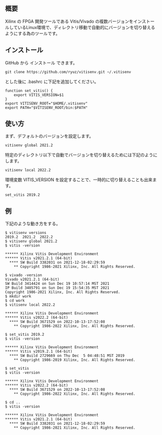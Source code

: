 ## 概要

Xilinx の FPGA 開発ツールである Vitis/Vivado の複数バージョンをインストールしているLinux環境で、ディレクトリ移動で自動的にバージョンを切り替えるようにする為のツールです。

## インストール

GitHub から インストール できます。

```
git clone https://github.com/ryuz/vitisenv.git ~/.vitisenv
```

とした後に .bashrc に下記を追加してください。

```
function set_vitis() {
    export VITIS_VERSION=$1
}
export VITISENV_ROOT="$HOME/.vitisenv"
export PATH="$VITISENV_ROOT/bin:$PATH"
```


## 使い方

まず、デフォルトのバージョンを設定します。

```
vitisenv global 2021.2
```

特定のディレクトリ以下で自動でバージョンを切り替えるためには下記のようにします。

```
vitisenv local 2022.2
```

環境変数 VITIS_VERSION を設定することで、一時的に切り替えることも出来ます。

```
set_vitis 2019.2
```


## 例

下記のような動き方をする。

```
$ vitisenv versions
2019.2  2021.2  2022.2
$ vitisenv global 2021.2
$ vitis -version

****** Xilinx Vitis Development Environment
****** Vitis v2021.2.1 (64-bit)
  **** SW Build 3382031 on 2021-12-18-02:29:59
    ** Copyright 1986-2021 Xilinx, Inc. All Rights Reserved.

$ vivado -version
Vivado v2021.2.1 (64-bit)
SW Build 3414424 on Sun Dec 19 10:57:14 MST 2021
IP Build 3405791 on Sun Dec 19 15:54:35 MST 2021
Copyright 1986-2021 Xilinx, Inc. All Rights Reserved.
$ mkdir work
$ cd work
$ vitisenv local 2022.2

****** Xilinx Vitis Development Environment
****** Vitis v2022.2 (64-bit)
  **** SW Build 3671529 on 2022-10-13-17:52:08
    ** Copyright 1986-2022 Xilinx, Inc. All Rights Reserved.

$ set_vitis 2019.2
$ vitis -version

****** Xilinx Vitis Development Environment
****** Vitis v2019.2.1 (64-bit)
  **** SW Build 2729669 on Thu Dec  5 04:48:51 MST 2019
    ** Copyright 1986-2019 Xilinx, Inc. All Rights Reserved.

$ set_vitis
$ vitis -version

****** Xilinx Vitis Development Environment
****** Vitis v2022.2 (64-bit)
  **** SW Build 3671529 on 2022-10-13-17:52:08
    ** Copyright 1986-2022 Xilinx, Inc. All Rights Reserved.

$ cd ..
$ vitis -version

****** Xilinx Vitis Development Environment
****** Vitis v2021.2.1 (64-bit)
  **** SW Build 3382031 on 2021-12-18-02:29:59
    ** Copyright 1986-2021 Xilinx, Inc. All Rights Reserved.

```

